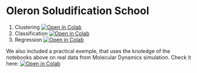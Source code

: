# Oleron Soludification School

1.  Clustering [![Open in Colab](https://colab.research.google.com/assets/colab-badge.svg)](https://colab.research.google.com/github/jpalastus/Notebooks/blob/main/Oleron%20Solidification%20School%202024/01_Clustering.ipynb)
2. Classification [![Open in Colab](https://colab.research.google.com/assets/colab-badge.svg)](https://colab.research.google.com/github/jpalastus/Notebooks/blob/main/Oleron%20Solidification%20School%202024/02_Classification.ipynb)
3. Regression [![Open in Colab](https://colab.research.google.com/assets/colab-badge.svg)](https://colab.research.google.com/github/jpalastus/Notebooks/blob/main/Oleron%20Solidification%20School%202024/03_Regression.ipynb) 


We also included a practical exemple, that uses the knoledge of the notebooks above on real data from Molecular Dynamics simulation. Check it here: [![Open in Colab](https://colab.research.google.com/assets/colab-badge.svg)](https://colab.research.google.com/github/jpalastus/Notebooks/blob/main/Oleron%20Solidification%20School%202024/Processing_data_for_the_school.ipynb) 
